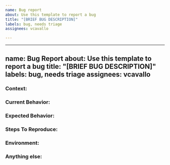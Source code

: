 ```yaml
---
name: Bug report
about: Use this template to report a bug
title: "[BRIEF BUG DESCRIPTION]"
labels: bug, needs triage
assignees: vcavallo

---
```


---
name: Bug Report
about: Use this template to report a bug
title: "[BRIEF BUG DESCRIPTION]"
labels: bug, needs triage
assignees: vcavallo
---

<!--
Note: Please search to see if an issue already exists for the bug you encountered.
[issues](https://github.com/operating-function/pallas/issues)

Please delete comments like this one before submitting the issue,
thanks! :)

-->

### Context:

<!-- Is this a Sire bug? Runtime bug? Something from the standard library not working as expected? Something else? -->

### Current Behavior:

<!-- A concise description of what you're experiencing. -->

### Expected Behavior:

<!-- A concise description of what you expected to happen. -->

### Steps To Reproduce:

<!--
Example: steps to reproduce the behavior:
1. In this environment...
1. With this config...
1. Run '...'
1. See error...
-->

### Environment:
<!--
Example:
- OS: Ubuntu 20.04
- Installation method: [Haskell stack OR Nix OR prebuilt binary]
-->

### Anything else:

<!--
Links? References? Anything that will give us more context about the issue that you are encountering!
-->
